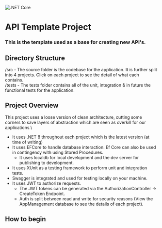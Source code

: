 ![.NET Core](https://github.com/KnowlesLuke/APITemplate/actions/workflows/dotnet.yml/badge.svg)

# API Template Project

### This is the template used as a base for creating new API's.
## Directory Structure

/src - The source folder is the codebase for the application. It is further split into 4 projects. Click on each project to see the detail of what each contains.\
/tests - The tests folder contains all of the unit, integration & in future the functional tests for the application.

## Project Overview
This project uses a loose version of clean architecture, cutting some corners to save layers of abstraction which are seen as overkill for our applications.\

- It uses .NET 8 throughout each project which is the latest version (at time of writing)
- It uses EFCore to handle database interaction. Ef Core can also be used in contingency with using Stored Procedures.
  - It uses localdb for local development and the dev server for publishing to development.
- It uses XUnit as a testing framework to perform unit and integration tests.
- Swagger is integrated and used for testing locally on your machine.
- It uses JWT to authorize requests.
  - The JWT tokens can be generated via the AuthorizationController -> CreateToken Endpoint.
  - Auth is split between read and write for security reasons (View the AppManagement database to see the details of each project).

## How to begin
